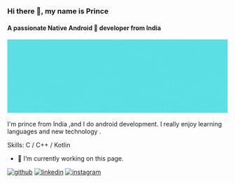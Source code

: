 ### Hi there 👋, my name is Prince
#### A passionate Native Android 📱 developer from India
![Android Developer](https://github.com/iamyourmajesty/iamyourmajesty/blob/main/Hi%20there!.gif)

I'm prince from India ,and I do android development.
I really enjoy learning languages and new technology .

Skills: C / C++ / Kotlin


- 🔭 I’m currently working on this page. 


[<img src='https://cdn.jsdelivr.net/npm/simple-icons@3.0.1/icons/github.svg' alt='github' height='40'>](https://github.com/https://github.com/iamyourmajesty)  [<img src='https://cdn.jsdelivr.net/npm/simple-icons@3.0.1/icons/linkedin.svg' alt='linkedin' height='40'>](https://www.linkedin.com/in/prince-pandey-)  [<img src='https://cdn.jsdelivr.net/npm/simple-icons@3.0.1/icons/instagram.svg' alt='instagram' height='40'>](https://www.instagram.com/i_am_your_majesty_/)  

